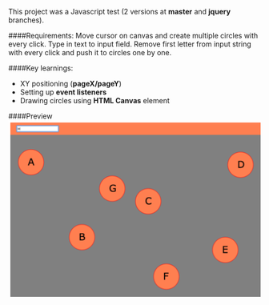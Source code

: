This project was a Javascript test (2 versions at **master** and **jquery** branches).

####Requirements:
Move cursor on canvas and create multiple circles with every click. Type in text to input field. Remove first letter from input string with every click and push it to circles one by one.


####Key learnings:

- XY positioning (**pageX/pageY**)
- Setting up **event listeners**
- Drawing circles using **HTML Canvas** element

####Preview
![yf-test screenshot](https://github.com/maciejk77/yf-test/blob/master/img/screenshot.png)



